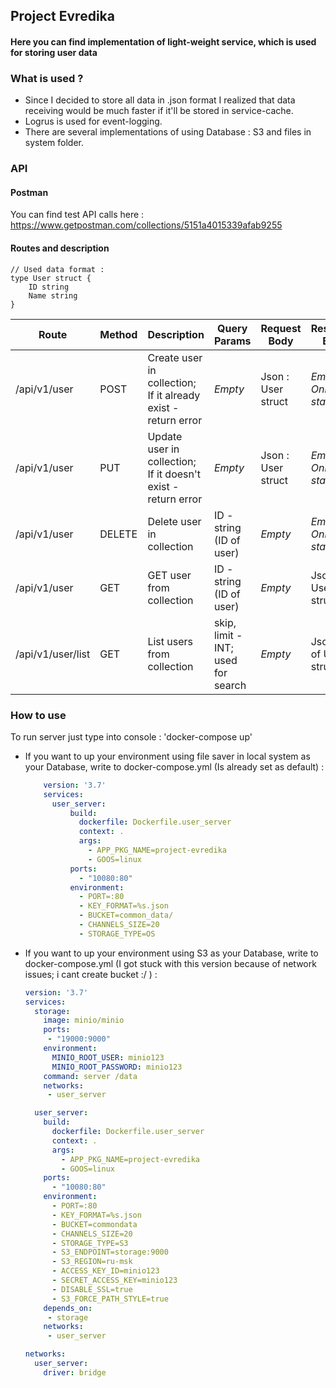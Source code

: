 ## Project Evredika
#### Here you can find implementation of light-weight service, which is used for storing user data

### What is used ? 
* Since I decided to store all data in .json format I realized that data receiving 
would be much faster if it'll be stored in service-cache.  
* Logrus is used for event-logging.  
* There are several implementations of using Database : S3 and files in system folder.

### API
#### Postman
You can find test API calls here : https://www.getpostman.com/collections/5151a4015339afab9255
#### Routes and description


```golang
// Used data format :
type User struct {
	ID string
	Name string
}
```

Route | Method | Description | Query Params | Request Body | Response Body
--- | --- | --- | --- |---   |--- 
/api/v1/user | POST | Create user in collection; If it already exist - return error | *Empty* | Json : User struct | *Empty; Only status*
/api/v1/user | PUT | Update user in collection; If it doesn't exist - return error | *Empty* | Json : User struct | *Empty; Only status*
/api/v1/user | DELETE | Delete user in collection | ID - string (ID of user) | *Empty*| *Empty; Only status*
/api/v1/user | GET | GET user from collection | ID - string (ID of user) | *Empty*| Json : User struct
/api/v1/user/list | GET | List users from collection | skip, limit - INT; used for search| *Empty*| Json : List of User struct


### How to use
To run server just type into console : 'docker-compose up'
* If you want to up your environment using file saver in local system as your Database, write to docker-compose.yml 
  (Is already set as default) : 
  ``` yaml
      version: '3.7'
      services:
        user_server:
            build:
              dockerfile: Dockerfile.user_server
              context: .
              args:
                - APP_PKG_NAME=project-evredika
                - GOOS=linux
            ports:
              - "10080:80"
            environment:
              - PORT=:80
              - KEY_FORMAT=%s.json
              - BUCKET=common_data/
              - CHANNELS_SIZE=20
              - STORAGE_TYPE=OS
  ``` 
* If you want to up your environment using S3 as your Database, write to docker-compose.yml
  (I got stuck with this version because of network issues; i cant create bucket :/ ) :
  ``` yaml
  version: '3.7'
  services:
    storage:
      image: minio/minio
      ports:
       - "19000:9000"
      environment:
        MINIO_ROOT_USER: minio123
        MINIO_ROOT_PASSWORD: minio123
      command: server /data
      networks:
       - user_server
  
    user_server:
      build:
        dockerfile: Dockerfile.user_server
        context: .
        args:
          - APP_PKG_NAME=project-evredika
          - GOOS=linux
      ports:
        - "10080:80"  
      environment:
        - PORT=:80
        - KEY_FORMAT=%s.json
        - BUCKET=commondata
        - CHANNELS_SIZE=20
        - STORAGE_TYPE=S3
        - S3_ENDPOINT=storage:9000
        - S3_REGION=ru-msk
        - ACCESS_KEY_ID=minio123
        - SECRET_ACCESS_KEY=minio123
        - DISABLE_SSL=true
        - S3_FORCE_PATH_STYLE=true
      depends_on:
       - storage
      networks:
       - user_server
  
  networks:
    user_server:
      driver: bridge
  ```   